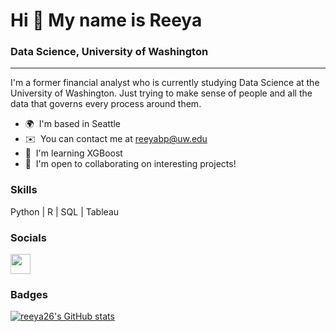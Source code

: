 Hi 👋 My name is Reeya
======================================
### Data Science, University of Washington
--------------------------------------

I'm a former financial analyst who is currently studying Data Science at the University of Washington. Just trying to make sense of people and all the data that governs every process around them.

*   🌍  I'm based in Seattle
*   ✉️  You can contact me at [reeyabp@uw.edu](mailto:reeyabp@uw.edu)
*   🧠  I'm learning XGBoost
*   🤝  I'm open to collaborating on interesting projects!




### Skills

Python | R | SQL | Tableau
                    
 ### Socials

<p align="left">
<a href="https://www.github.com/reeya26" target="_blank" rel="noreferrer"><img src="https://raw.githubusercontent.com/danielcranney/readme-generator/main/public/icons/socials/github.svg" width="32" height="32" /></a></p>


### Badges

<a href="http://www.github.com/reeya26"><img src="https://github-readme-stats.vercel.app/api?username=reeya26&show_icons=true&hide=prs,issues,contribs&title_color=0891b2&text_color=ffffff&icon_color=0891b2&bg_color=171717&hide_border=true&show_icons=true" alt="reeya26's GitHub stats" /></a>
